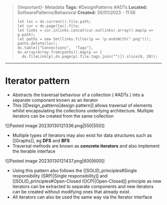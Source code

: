 > [!important]- Metadata
> **Tags:** #DesignPatterns #ADTs 
> **Located:** SoftwarePatterns/Behavioral
> **Created:** 30/01/2023 - 11:56
> ```dataviewjs
>let loc = dv.current().file.path;
>let cur = dv.page(loc).file;
>let links = cur.inlinks.concat(cur.outlinks).array().map(p => p.path);
>let paths = new Set(links.filter(p => !p.endsWith(".png")));
>paths.delete(loc);
>dv.table(["Connections",  "Tags"], dv.array(Array.from(paths)).map(p => [
>   dv.fileLink(p),dv.page(p).file.tags.join("")]).slice(0, 20));
> ```

___
# Iterator pattern
- Abstracts the traversal behaviour of a collection  ( #ADTs ) into a separate component known as an iterator
- This [[Design_patterns|design pattern]] allows traversal of elements whilst encapsulating the collections underlying architecture. Multiple iterators can be created from the same collection

![[Pasted image 20230130121336.png|550|550]]

- Multiple types of iterators may also exist for data structures such as [[Graphs]], eg **DFS** and **BFS**
- Traversal methods are known as **concrete iterators** and also implement the Iterable interface

![[Pasted image 20230130121437.png|600|600]]

- Using this pattern also follows the [[SOLID_principles#Single responsibility (SRP)|Single responsibility]] and [[SOLID_principles#Open-Closed (OCP)|Open-Closed]] principle as new iterators can be extracted to separate components and new iterators can be created without modifying ones that already exist. 
- All iterators can also be used the same way via the Iterator interface 